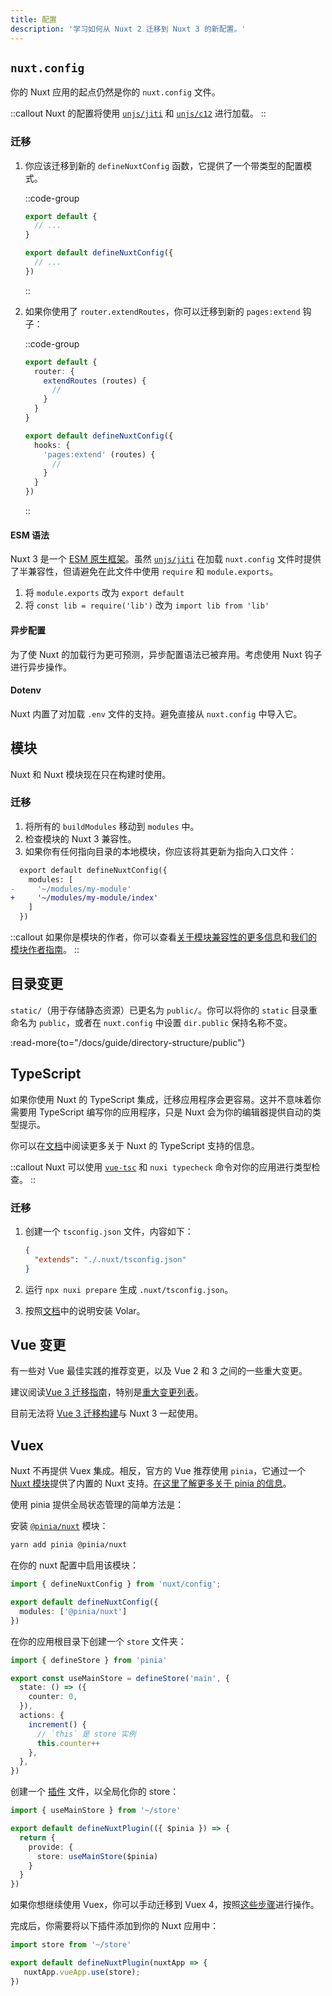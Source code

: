 ```yaml
---
title: 配置
description: '学习如何从 Nuxt 2 迁移到 Nuxt 3 的新配置。'
---
```


## `nuxt.config`

你的 Nuxt 应用的起点仍然是你的 `nuxt.config` 文件。

::callout
Nuxt 的配置将使用 [`unjs/jiti`](https://github.com/unjs/jiti) 和 [`unjs/c12`](https://github.com/unjs/c12) 进行加载。
::

### 迁移

1. 你应该迁移到新的 `defineNuxtConfig` 函数，它提供了一个带类型的配置模式。

   ::code-group

   ```ts [Nuxt 2]
   export default {
     // ...
   }
   ```

   ```ts [Nuxt 3]
   export default defineNuxtConfig({
     // ...
   })
   ```

   ::

1. 如果你使用了 `router.extendRoutes`，你可以迁移到新的 `pages:extend` 钩子：

   ::code-group

   ```ts [Nuxt 2]
   export default {
     router: {
       extendRoutes (routes) {
         //
       }
     }
   }
   ```

   ```ts [Nuxt 3]
   export default defineNuxtConfig({
     hooks: {
       'pages:extend' (routes) {
         //
       }
     }
   })
   ```

   ::

#### ESM 语法

Nuxt 3 是一个 [ESM 原生框架](/docs/guide/concepts/esm)。虽然 [`unjs/jiti`](https://github.com/unjs/jiti) 在加载 `nuxt.config` 文件时提供了半兼容性，但请避免在此文件中使用 `require` 和 `module.exports`。

1. 将 `module.exports` 改为 `export default`
1. 将 `const lib = require('lib')` 改为 `import lib from 'lib'`

#### 异步配置

为了使 Nuxt 的加载行为更可预测，异步配置语法已被弃用。考虑使用 Nuxt 钩子进行异步操作。

#### Dotenv

Nuxt 内置了对加载 `.env` 文件的支持。避免直接从 `nuxt.config` 中导入它。

## 模块

Nuxt 和 Nuxt 模块现在只在构建时使用。

### 迁移

1. 将所有的 `buildModules` 移动到 `modules` 中。
2. 检查模块的 Nuxt 3 兼容性。
3. 如果你有任何指向目录的本地模块，你应该将其更新为指向入口文件：

```diff
  export default defineNuxtConfig({
    modules: [
-     '~/modules/my-module'
+     '~/modules/my-module/index'
    ]
  })
```

::callout
如果你是模块的作者，你可以查看[关于模块兼容性的更多信息](/docs/migration/module-authors)和[我们的模块作者指南](/docs/guide/going-further/modules)。
::

## 目录变更

`static/`（用于存储静态资源）已更名为 `public/`。你可以将你的 `static` 目录重命名为 `public`，或者在 `nuxt.config` 中设置 `dir.public` 保持名称不变。

:read-more{to="/docs/guide/directory-structure/public"}

## TypeScript

如果你使用 Nuxt 的 TypeScript 集成，迁移应用程序会更容易。这并不意味着你需要用 TypeScript 编写你的应用程序，只是 Nuxt 会为你的编辑器提供自动的类型提示。

你可以在[文档](/docs/guide/concepts/typescript)中阅读更多关于 Nuxt 的 TypeScript 支持的信息。

::callout
Nuxt 可以使用 [`vue-tsc`](https://github.com/vuejs/language-tools/tree/master/packages/vue-tsc) 和 `nuxi typecheck` 命令对你的应用进行类型检查。
::

### 迁移

1. 创建一个 `tsconfig.json` 文件，内容如下：

   ```json
   {
     "extends": "./.nuxt/tsconfig.json"
   }
   ```

1. 运行 `npx nuxi prepare` 生成 `.nuxt/tsconfig.json`。
1. 按照[文档](/docs/getting-started/introduction#prerequisites)中的说明安装 Volar。

## Vue 变更

有一些对 Vue 最佳实践的推荐变更，以及 Vue 2 和 3 之间的一些重大变更。

建议阅读[Vue 3 迁移指南](https://v3-migration.vuejs.org)，特别是[重大变更列表](https://v3-migration.vuejs.org/breaking-changes)。

目前无法将 [Vue 3 迁移构建](https://v3-migration.vuejs.org/migration-build.html)与 Nuxt 3 一起使用。

## Vuex

Nuxt 不再提供 Vuex 集成。相反，官方的 Vue 推荐使用 `pinia`，它通过一个 [Nuxt 模块](https://pinia.vuejs.org/ssr/nuxt.html)提供了内置的 Nuxt 支持。[在这里了解更多关于 pinia 的信息](https://pinia.vuejs.org)。

使用 pinia 提供全局状态管理的简单方法是：

安装 [`@pinia/nuxt`](/modules/pinia) 模块：

```bash [终端]
yarn add pinia @pinia/nuxt
```

在你的 nuxt 配置中启用该模块：

```ts [nuxt.config.ts]
import { defineNuxtConfig } from 'nuxt/config';

export default defineNuxtConfig({
  modules: ['@pinia/nuxt']
})
```

在你的应用根目录下创建一个 `store` 文件夹：

```ts [store/index.ts]
import { defineStore } from 'pinia'

export const useMainStore = defineStore('main', {
  state: () => ({
    counter: 0,
  }),
  actions: {
    increment() {
      // `this` 是 store 实例
      this.counter++
    },
  },
})
```

创建一个 [插件](/docs/guide/directory-structure/plugins) 文件，以全局化你的 store：

```ts [plugins/pinia.ts]
import { useMainStore } from '~/store'

export default defineNuxtPlugin(({ $pinia }) => {
  return {
    provide: {
      store: useMainStore($pinia)
    }
  }
})
```

如果你想继续使用 Vuex，你可以手动迁移到 Vuex 4，按照[这些步骤](https://vuex.vuejs.org/guide/migrating-to-4-0-from-3-x.html)进行操作。

完成后，你需要将以下插件添加到你的 Nuxt 应用中：

```ts [plugins/vuex.ts]
import store from '~/store'

export default defineNuxtPlugin(nuxtApp => {
   nuxtApp.vueApp.use(store);
})
```
